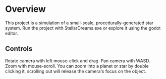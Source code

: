 # Overview
This project is a simulation of a small-scale, procedurally-generated star system. Run the project with StellarDreams.exe or explore it using the godot editor.

## Controls
Rotate camera with left mouse-click and drag. Pan camera with WASD. Zoom with mouse-scroll. You can zoom into a planet or star by double clicking it, scrolling out will release the camera's focus on the object.